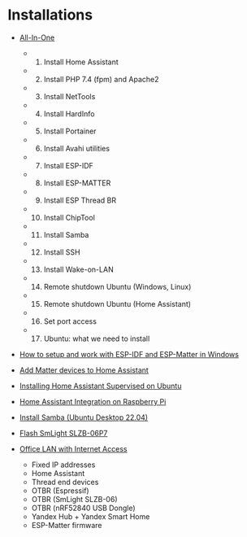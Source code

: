 # Installations

- [All-In-One](All-In-One.md)  
  - 1. Install Home Assistant
  - 2. Install PHP 7.4 (fpm) and Apache2
  - 3. Install NetTools
  - 4. Install HardInfo
  - 5. Install Portainer
  - 6. Install Avahi utilities
  - 7. Install ESP-IDF
  - 8. Install ESP-MATTER
  - 9. Install ESP Thread BR
  - 10. Install ChipTool
  - 11. Install Samba
  - 12. Install SSH
  - 13. Install Wake-on-LAN
  - 14. Remote shutdown Ubuntu (Windows, Linux)
  - 15. Remote shutdown Ubuntu (Home Assistant)
  - 16. Set port access
  - 17. Ubuntu: what we need to install
  

- [How to setup and work with ESP-IDF and ESP-Matter in Windows](esp-idf-matter_wsl.md)  
  
- [Add Matter devices to Home Assistant](HA-matter.md)  
  
- [Installing Home Assistant Supervised on Ubuntu](HA-Ubuntu22Desktop_PC.md)  
  
- [Home Assistant Integration on Raspberry Pi](HA-Ubuntu22Desktop_RP4.md)  
  
- [Install Samba (Ubuntu Desktop 22.04)](samba.md)  
  
- [Flash SmLight SLZB-06P7](smlight_slzb06p7.md)  
  
- [Office LAN with Internet Access](office_network.md)  
  - Fixed IP addresses  
  - Home Assistant  
  - Thread end devices  
  - OTBR (Espressif)  
  - OTBR (SmLight SLZB-06)  
  - OTBR (nRF52840 USB Dongle)  
  - Yandex Hub + Yandex Smart Home  
  - ESP-Matter firmware  
